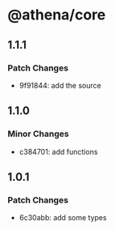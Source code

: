 # @athena/core

## 1.1.1

### Patch Changes

- 9f91844: add the source

## 1.1.0

### Minor Changes

- c384701: add functions

## 1.0.1

### Patch Changes

- 6c30abb: add some types
